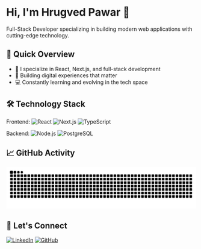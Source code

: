 # Hi, I'm Hrugved Pawar 👋

Full-Stack Developer specializing in building modern web applications with cutting-edge technology.

## 🚀 Quick Overview

- 🔭 I specialize in React, Next.js, and full-stack development
- 🎯 Building digital experiences that matter
- 💻 Constantly learning and evolving in the tech space

## 🛠 Technology Stack

Frontend:
![React](https://img.shields.io/badge/React-20232A?style=for-the-badge&logo=react&logoColor=61DAFB)
![Next.js](https://img.shields.io/badge/Next.js-000000?style=for-the-badge&logo=next.js&logoColor=white)
![TypeScript](https://img.shields.io/badge/TypeScript-007ACC?style=for-the-badge&logo=typescript&logoColor=white)

Backend:
![Node.js](https://img.shields.io/badge/Node.js-339933?style=for-the-badge&logo=node.js&logoColor=white)
![PostgreSQL](https://img.shields.io/badge/PostgreSQL-316192?style=for-the-badge&logo=postgresql&logoColor=white)

## 📈 GitHub Activity

<picture>
  <source
    media="(prefers-color-scheme: dark)"
    srcset="https://raw.githubusercontent.com/rugg07/rugg07/output/github-contribution-grid-snake-dark.svg"
  />
  <source
    media="(prefers-color-scheme: light)"
    srcset="https://raw.githubusercontent.com/rugg07/rugg07/output/github-contribution-grid-snake.svg"
  />
  <img
    alt="github contribution grid snake animation"
    src="https://raw.githubusercontent.com/rugg07/rugg07/output/github-contribution-grid-snake.svg"
  />
</picture>

## 🤝 Let's Connect

[![LinkedIn](https://img.shields.io/badge/LinkedIn-0077B5?style=for-the-badge&logo=linkedin&logoColor=white)](https://www.linkedin.com/in/hrugved-pawar/)
[![GitHub](https://img.shields.io/badge/GitHub-100000?style=for-the-badge&logo=github&logoColor=white)](https://github.com/rugg07)
